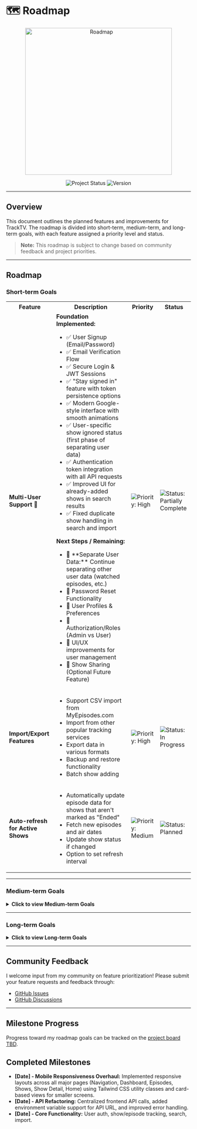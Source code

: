 # 🗺️ Roadmap

<p align="center">
  <img src="images/roadmap.png" alt="Roadmap" width="400">
</p>

<p align="center">
  <img src="https://img.shields.io/badge/Project_Status-Active-brightgreen?style=for-the-badge" alt="Project Status" />
  <img src="https://img.shields.io/badge/Version-1.1.0-orange?style=for-the-badge" alt="Version" />
</p>

---

## Overview

This document outlines the planned features and improvements for TrackTV. The roadmap is divided into short-term, medium-term, and long-term goals, with each feature assigned a priority level and status.

> **Note:** This roadmap is subject to change based on community feedback and project priorities.

---

## Roadmap

### Short-term Goals

<table>
  <tr>
    <th>Feature</th>
    <th>Description</th>
    <th>Priority</th>
    <th>Status</th>
  </tr>
  <tr>
    <td><b>Multi-User Support</b> 🚀</td>
    <td>
      <b>Foundation Implemented:</b>
      <ul>
        <li>✅ User Signup (Email/Password)</li>
        <li>✅ Email Verification Flow</li>
        <li>✅ Secure Login & JWT Sessions</li>
        <li>✅ "Stay signed in" feature with token persistence options</li>
        <li>✅ Modern Google-style interface with smooth animations</li>
        <li>✅ User-specific show ignored status (first phase of separating user data)</li>
        <li>✅ Authentication token integration with all API requests</li>
        <li>✅ Improved UI for already-added shows in search results</li>
        <li>✅ Fixed duplicate show handling in search and import</li>
      </ul>
      <b>Next Steps / Remaining:</b>
      <ul>
        <li>🚧 **Separate User Data:** Continue separating other user data (watched episodes, etc.)</li>
        <li>🔑 Password Reset Functionality</li>
        <li>👤 User Profiles & Preferences</li>
        <li>🔐 Authorization/Roles (Admin vs User)</li>
        <li>🎨 UI/UX improvements for user management</li>
        <li>🤝 Show Sharing (Optional Future Feature)</li>
      </ul>
    </td>
    <td><img src="https://img.shields.io/badge/Priority-High-green?style=flat-square" alt="Priority: High" /></td>
    <td><img src="https://img.shields.io/badge/Status-Partially_Complete-blue?style=flat-square" alt="Status: Partially Complete" /></td>
  </tr>
  <tr>
    <td><b>Import/Export Features</b></td>
    <td>
      <ul>
        <li>Support CSV import from MyEpisodes.com</li>
        <li>Import from other popular tracking services</li>
        <li>Export data in various formats</li>
        <li>Backup and restore functionality</li>
        <li>Batch show adding</li>
      </ul>
    </td>
    <td><img src="https://img.shields.io/badge/Priority-High-green?style=flat-square" alt="Priority: High" /></td>
    <td><img src="https://img.shields.io/badge/Status-In_Progress-blue?style=flat-square" alt="Status: In Progress" /></td>
  </tr>
  <tr>
    <td><b>Auto-refresh for Active Shows</b></td>
    <td>
      <ul>
        <li>Automatically update episode data for shows that aren't marked as "Ended"</li>
        <li>Fetch new episodes and air dates</li>
        <li>Update show status if changed</li>
        <li>Option to set refresh interval</li>
      </ul>
    </td>
    <td><img src="https://img.shields.io/badge/Priority-Medium-yellow?style=flat-square" alt="Priority: Medium" /></td>
    <td><img src="https://img.shields.io/badge/Status-Planned-lightgrey?style=flat-square" alt="Status: Planned" /></td>
  </tr>
</table>

---

### Medium-term Goals

<details>
<summary><strong>Click to view Medium-term Goals</strong></summary>

<table>
  <tr>
    <th>Feature</th>
    <th>Description</th>
    <th>Priority</th>
    <th>Status</th>
  </tr>
  <tr>
    <td><b>Show Details Page</b></td>
    <td>
      <ul>
        <li>✅ Dedicated page for each show with comprehensive information</li>
        <li>✅ Season-by-season breakdown with collapsible sections</li>
        <li>✅ Episode details including summaries</li>
        <li>✅ Show statistics and watching progress</li>
        <li>✅ User progress tracking visualization</li>
        <li>✅ Episode watched status toggle functionality</li>
        <li>❌ Related shows recommendations</li>
      </ul>
    </td>
    <td><img src="https://img.shields.io/badge/Priority-Medium-yellow?style=flat-square" alt="Priority: Medium" /></td>
    <td><img src="https://img.shields.io/badge/Status-Mostly_Complete-blue?style=flat-square" alt="Status: Mostly Complete" /></td>
  </tr>
  <tr>
    <td><b>Calendar View</b></td>
    <td>
      <ul>
        <li>✅ Dashboard view with upcoming episodes</li>
        <li>✅ Recently aired episodes tracking</li>
        <li>✅ Episode watch status tracking</li>
        <li>✅ Visual calendar display of upcoming episode air dates</li>
        <li>✅ Filtering by show status</li>
        <li>✅ Integration with show details and episode tracking</li>
        <li>❌ Customizable reminders or notifications (optional)</li>
        <li>❌ Sync with Google and Apple calenders </li>
      </ul>
    </td>
    <td><img src="https://img.shields.io/badge/Priority-Medium-yellow?style=flat-square" alt="Priority: Medium" /></td>
    <td><img src="https://img.shields.io/badge/Status-Partially_Complete-blue?style=flat-square" alt="Status: Partially Complete" /></td>
  </tr>
  <tr>
    <td><b>Cross-Platform Setup Support</b></td>
    <td>
      <ul>
        <li>Linux installation script (bash)</li>
        <li>MacOS installation script (bash/zsh)</li>
        <li>Docker containerization for one-click deployment</li>
        <li>Platform-specific database path configurations</li>
        <li>Comprehensive documentation for each platform</li>
        <li>Troubleshooting guides for common platform-specific issues</li>
        <li>CI/CD pipelines for multi-platform testing</li>
      </ul>
    </td>
    <td><img src="https://img.shields.io/badge/Priority-Medium-yellow?style=flat-square" alt="Priority: Medium" /></td>
    <td><img src="https://img.shields.io/badge/Status-Ongoing-blue?style=flat-square" alt="Status: Ongoing" /></td>
  </tr>
  <tr>
    <td><b>Code Architecture Improvements</b></td>
    <td>
      <ul>
        <li>Refactor components for better modularity</li>
        <li>Implement atomic design principles</li>
        <li>Create reusable UI components library</li>
        <li>Improve state management with Redux/Context (or Zustand)</li>
        <li>Add comprehensive test coverage</li>
        <li>Implement proper TypeScript types</li>
        <li>Better error handling and logging</li>
        <li>Performance optimizations</li>
      </ul>
    </td>
    <td><img src="https://img.shields.io/badge/Type-Development-lightgrey?style=flat-square" alt="Type: Development" /></td>
    <td><img src="https://img.shields.io/badge/Status-Ongoing-blue?style=flat-square" alt="Status: Ongoing" /></td>
  </tr>
  <tr>
    <td><b>Security Enhancements</b></td>
    <td>
      <ul>
        <li>Add security headers using `helmet`</li>
        <li>Implement input validation using `joi` or `express-validator`</li>
        <li>Set up regular dependency vulnerability audits (`npm audit`, Snyk/Dependabot)</li>
        <li>Implement rate limiting</li>
        <li>Review and secure database access</li>
      </ul>
    </td>
    <td><img src="https://img.shields.io/badge/Priority-Medium-yellow?style=flat-square" alt="Priority: Medium" /></td>
    <td><img src="https://img.shields.io/badge/Status-Planned-lightgrey?style=flat-square" alt="Status: Planned" /></td>
  </tr>
</table>
</details>

---

### Long-term Goals

<details>
<summary><strong>Click to view Long-term Goals</strong></summary>

<table>
  <tr>
    <th>Feature</th>
    <th>Description</th>
    <th>Priority</th>
    <th>Status</th>
  </tr>
  <tr>
    <td><b>Testing Implementation</b> 🧪</td>
    <td>
      <ul>
        <li>Comprehensive testing strategy implementation (Jest, React Testing Library, Supertest, Cypress, Storybook)</li>
        <li>Frontend and backend test coverage</li>
        <li>CI/CD integration for automated testing</li>
        <li>Performance and load testing</li>
        <li>See <a href="TESTING.md">detailed testing requirements</a> for more information</li>
      </ul>
    </td>
    <td><img src="https://img.shields.io/badge/Priority-Lowest-lightgrey?style=flat-square" alt="Priority: Lowest" /></td>
    <td><img src="https://img.shields.io/badge/Status-Planned-lightgrey?style=flat-square" alt="Status: Planned" /></td>
  </tr>
  <tr>
    <td><b>AI Show Assistant</b></td>
    <td>
      <ul>
        <li>Natural language interface for show queries</li>
        <li>Personalized show recommendations based on watching history</li>
        <li>Viewing pattern analysis and insights</li>
        <li>Watch time predictions and scheduling suggestions</li>
        <li>Show similarity analysis</li>
        <li>Mood-based recommendations</li>
        <li>Automated show categorization</li>
        <li>Viewing habit reports and statistics</li>
      </ul>
    </td>
    <td><img src="https://img.shields.io/badge/Priority-Low-lightgrey?style=flat-square" alt="Priority: Low" /></td>
    <td><img src="https://img.shields.io/badge/Status-Planned-lightgrey?style=flat-square" alt="Status: Planned" /></td>
  </tr>
  <tr>
    <td><b>Enhanced Visual Customization & Dark Mode</b></td>
    <td>
      <ul>
        <li>Advanced dark mode with customizable color themes</li>
        <li>User-defined UI color schemes</li>
        <li>Font customization options</li>
        <li>Animated transitions and UI effects</li>
        <li>Responsive layout improvements for all devices</li>
        <li>Accessibility enhancements</li>
        <li>Custom CSS theme support</li>
        <li>Visual density controls (compact/comfortable views)</li>
      </ul>
    </td>
    <td><img src="https://img.shields.io/badge/Priority-Lowest-lightgrey?style=flat-square" alt="Priority: Lowest" /></td>
    <td><img src="https://img.shields.io/badge/Status-Planned-lightgrey?style=flat-square" alt="Status: Planned" /></td>
  </tr>
  <tr>
    <td><b>API Documentation</b></td>
    <td>
      <ul>
        <li>Generate interactive API documentation using Swagger/OpenAPI</li>
        <li>Utilize tools like `swagger-jsdoc` and `swagger-ui-express`</li>
        <li>Maintain comprehensive JSDoc comments for backend code</li>
      </ul>
    </td>
    <td><img src="https://img.shields.io/badge/Priority-Low-lightgrey?style=flat-square" alt="Priority: Low" /></td>
    <td><img src="https://img.shields.io/badge/Status-Planned-lightgrey?style=flat-square" alt="Status: Planned" /></td>
  </tr>
</table>
</details>

---

## Community Feedback

I welcome input from my community on feature prioritization! Please submit your feature requests and feedback through:

- [GitHub Issues](https://github.com/sagy101/tv-tracker/issues)
- [GitHub Discussions](https://github.com/sagy101/tv-tracker/discussions)

---

## Milestone Progress

Progress toward my roadmap goals can be tracked on the [project board TBD](https://github.com/sagy101/tv-tracker/projects).

## Completed Milestones

*   **[Date] - Mobile Responsiveness Overhaul:** Implemented responsive layouts across all major pages (Navigation, Dashboard, Episodes, Shows, Show Detail, Home) using Tailwind CSS utility classes and card-based views for smaller screens.
*   **[Date] - API Refactoring:** Centralized frontend API calls, added environment variable support for API URL, and improved error handling.
*   **[Date] - Core Functionality:** User auth, show/episode tracking, search, import. 